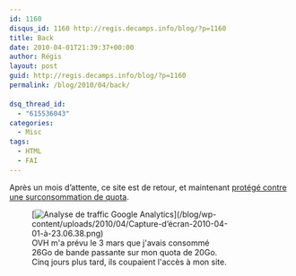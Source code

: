 ```yaml
---
id: 1160
disqus_id: 1160 http://regis.decamps.info/blog/?p=1160
title: Back
date: 2010-04-01T21:39:37+00:00
author: Régis
layout: post
guid: http://regis.decamps.info/blog/?p=1160
permalink: /blog/2010/04/back/

dsq_thread_id:
  - "615536043"
categories:
  - Misc
tags:
  - HTML
  - FAI
---
```

Après un mois d’attente, ce site est de retour, et maintenant [protégé contre une surconsommation de quota](http://regis.decamps.info/blog/2010/03/hotlinking/).
  
<figure id="attachment_1168" style="width: 350px" class="wp-caption alignnone">[<img src="/blog/wp-content/uploads/2010/04/Capture-d’écran-2010-04-01-à-23.06.38-350x59.png" alt="Analyse de traffic Google Analytics" title="Les dégâts causés par OVH" width="350" height="59" class="size-medium wp-image-1168" srcset="/blog/wp-content/uploads/2010/04/Capture-d’écran-2010-04-01-à-23.06.38-350x59.png 350w, /blog/wp-content/uploads/2010/04/Capture-d’écran-2010-04-01-à-23.06.38.png 945w" sizes="(max-width: 350px) 100vw, 350px" />](/blog/wp-content/uploads/2010/04/Capture-d’écran-2010-04-01-à-23.06.38.png)<figcaption class="wp-caption-text">OVH m'a prévu le 3 mars que j'avais consommé 26Go de bande passante sur mon quota de 20Go. Cinq jours plus tard, ils coupaient l'accès à mon site.</figcaption></figure>
